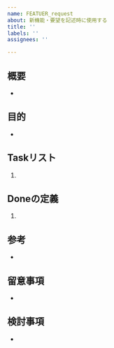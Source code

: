 ```yaml
---
name: FEATUER_request
about: 新機能・要望を記述時に使用する
title: ''
labels: ''
assignees: ''

---
```


## 概要
- 
## 目的
- 
## Taskリスト
1. 
## Doneの定義
1. 
## 参考
- 
## 留意事項
- 
## 検討事項
-

